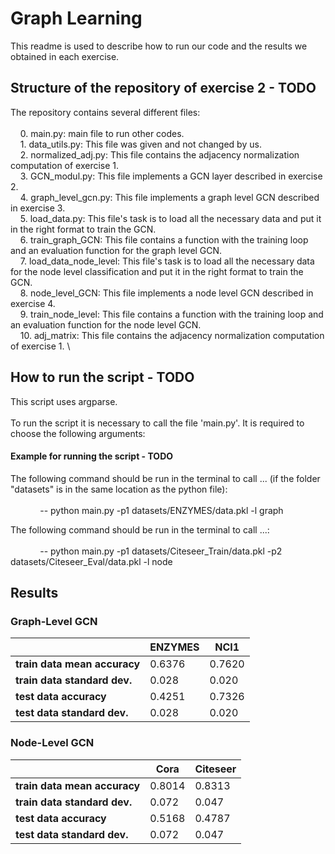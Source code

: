 # Graph Learning
This readme is used to describe how to run our code and the results we obtained in each exercise.

## Structure of the repository of exercise 2 - TODO

The repository contains several different files: \
\
&nbsp; &nbsp; 0. main.py: main file to run other codes. \
&nbsp; &nbsp; 1. data_utils.py: This file was given and not changed by us. \
&nbsp; &nbsp; 2. normalized_adj.py: This file contains the adjacency normalization computation of exercise 1. \
&nbsp; &nbsp; 3. GCN_modul.py: This file implements a GCN layer described in exercise 2.\
&nbsp; &nbsp; 4. graph_level_gcn.py: This file implements a graph level GCN described in exercise 3.\
&nbsp; &nbsp; 5. load_data.py: This file's task is to load all the necessary data and put it in the right format to train the GCN. \
&nbsp; &nbsp; 6. train_graph_GCN: This file contains a function with the training loop and an evaluation function for the graph level GCN. \
&nbsp; &nbsp; 7. load_data_node_level: This file's task is to load all the necessary data for the node level classification and put it in the right format to train the GCN. \
&nbsp; &nbsp; 8. node_level_GCN: This file implements a node level GCN described in exercise 4.\
&nbsp; &nbsp; 9. train_node_level: This file contains a function with the training loop and an evaluation function for the node level GCN. \
&nbsp; &nbsp; 10. adj_matrix: This file contains the adjacency normalization computation of exercise 1. \
## How to run the script - TODO

This script uses argparse. \
\
To run the script it is necessary to call the file 'main.py'. 
It is required to choose the following arguments: 


#### Example for running the script - TODO

The following command should be run in the terminal to call ... (if the folder "datasets" is in the same location as the python file): \
\
&nbsp; &nbsp; &nbsp; &nbsp; &nbsp; &nbsp;   -- python main.py -p1 datasets/ENZYMES/data.pkl -l graph

The following command should be run in the terminal to call ...: \
\
&nbsp; &nbsp; &nbsp; &nbsp; &nbsp; &nbsp;   -- python main.py -p1 datasets/Citeseer_Train/data.pkl -p2 datasets/Citeseer_Eval/data.pkl -l node

## Results



### Graph-Level GCN

|                             | ENZYMES            |  NCI1            |
|-----------------------------|--------------------|------------------|
|**train data mean accuracy** |  0.6376             |   0.7620         | 
|**train data standard dev.** |  0.028             |    0.020         | 
|**test data accuracy**       |  0.4251             |    0.7326         | 
|**test data standard dev.** |   0.028            |     0.020        |


### Node-Level GCN


|                             | Cora               |  Citeseer            |
|-----------------------------|--------------------|------------------|
|**train data mean accuracy** |     0.8014          |    0.8313        | 
|**train data standard dev.** |     0.072        |       0.047      | 
|**test data accuracy**       |     0.5168          |    0.4787         | 
|**test data standard dev.** |      0.072        |   0.047         |

